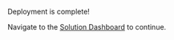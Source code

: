 Deployment is complete!

Navigate to the [Solution Dashboard](https://{Outputs.siteHostName}) to continue.
